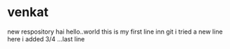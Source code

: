# venkat
new respository
hai hello..world
this is my first line inn git
i tried a new line here
i added 3/4 
...last line

